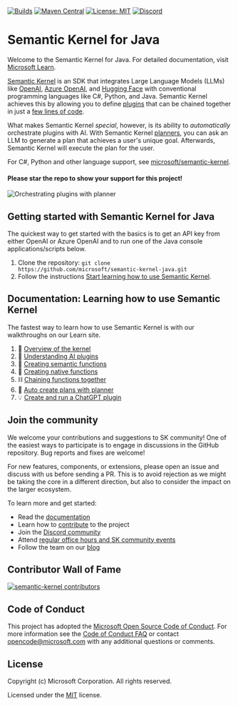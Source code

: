 [![Builds](https://github.com/microsoft/semantic-kernel-java/actions/workflows/java-build.yml/badge.svg?branch=main)](https://github.com/microsoft/semantic-kernel-java/actions/workflows/java-build.yml)
[![Maven Central](https://maven-badges.herokuapp.com/maven-central/com.microsoft.semantic-kernel/semantickernel-api/badge.svg)](https://maven-badges.herokuapp.com/maven-central/com.microsoft.semantic-kernel/semantickernel-api)
[![License: MIT](https://img.shields.io/github/license/microsoft/semantic-kernel)](https://github.com/microsoft/semantic-kernel-java/blob/main/LICENSE)
[![Discord](https://img.shields.io/discord/1063152441819942922?label=Discord&logo=discord&logoColor=white&color=d82679)](https://aka.ms/SKDiscord)

# Semantic Kernel for Java

Welcome to the Semantic Kernel for Java. For detailed documentation, visit [Microsoft Learn](https://learn.microsoft.com/en-us/semantic-kernel/overview/?tabs=Java).

[Semantic Kernel](https://learn.microsoft.com/en-us/semantic-kernel/overview/) is an SDK that integrates Large Language Models (LLMs) like [OpenAI](https://platform.openai.com/docs/introduction), [Azure OpenAI](https://azure.microsoft.com/en-us/products/ai-services/openai-service), and [Hugging Face](https://huggingface.co/)
with conventional programming languages like C#, Python, and Java. Semantic Kernel achieves this by allowing you to define [plugins](https://learn.microsoft.com/en-us/semantic-kernel/ai-orchestration/plugins) that can be chained together in just a [few lines of code](https://learn.microsoft.com/en-us/semantic-kernel/ai-orchestration/chaining-functions?tabs=Java#using-the-runasync-method-to-simplify-your-code).

What makes Semantic Kernel _special_, however, is its ability to _automatically_ orchestrate plugins with AI. With Semantic Kernel [planners](https://learn.microsoft.com/en-us/semantic-kernel/ai-orchestration/planner), you can ask an LLM to generate a plan that achieves a user's unique goal. Afterwards, Semantic Kernel will execute the plan for the user.

For C#, Python and other language support, see [microsoft/semantic-kernel](https://github.com/microsoft/semantic-kernel).

#### Please star the repo to show your support for this project!

![Orchestrating plugins with planner](https://learn.microsoft.com/en-us/semantic-kernel/media/kernel-infographic.png)

## Getting started with Semantic Kernel for Java

The quickest way to get started with the basics is to get an API key from either OpenAI or Azure OpenAI and to run one of the Java console applications/scripts below.

1. Clone the repository: `git clone https://github.com/microsoft/semantic-kernel-java.git`
2. Follow the instructions [Start learning how to use Semantic Kernel](https://learn.microsoft.com/en-us/semantic-kernel/get-started/quick-start-guide?tabs=Java).

## Documentation: Learning how to use Semantic Kernel

The fastest way to learn how to use Semantic Kernel is with our walkthroughs
on our Learn site.

1. 📖 [Overview of the kernel](https://learn.microsoft.com/en-us/semantic-kernel/ai-orchestration/?tabs=Java)
1. 🔌 [Understanding AI plugins](https://learn.microsoft.com/en-us/semantic-kernel/ai-orchestration/plugins?tabs=Java)
1. 👄 [Creating semantic functions](https://learn.microsoft.com/en-us/semantic-kernel/ai-orchestration/semantic-functions?tabs=Java)
1. 💽 [Creating native functions](https://learn.microsoft.com/en-us/semantic-kernel/ai-orchestration/native-functions?tabs=Java)
1. ⛓️ [Chaining functions together](https://learn.microsoft.com/en-us/semantic-kernel/ai-orchestration/chaining-functions?tabs=Java)
1. 🤖 [Auto create plans with planner](https://learn.microsoft.com/en-us/semantic-kernel/ai-orchestration/planner?tabs=Java)
1. 💡 [Create and run a ChatGPT plugin](https://learn.microsoft.com/en-us/semantic-kernel/ai-orchestration/chatgpt-plugins?tabs=Java)

## Join the community

We welcome your contributions and suggestions to SK community! One of the easiest
ways to participate is to engage in discussions in the GitHub repository.
Bug reports and fixes are welcome!

For new features, components, or extensions, please open an issue and discuss with
us before sending a PR. This is to avoid rejection as we might be taking the core
in a different direction, but also to consider the impact on the larger ecosystem.

To learn more and get started:

- Read the [documentation](https://learn.microsoft.com/en-us/semantic-kernel/overview/?tabs=Java)
- Learn how to [contribute](https://learn.microsoft.com/en-us/semantic-kernel/get-started/contributing) to the project
- Join the [Discord community](https://aka.ms/SKDiscord)
- Attend [regular office hours and SK community events](COMMUNITY.md)
- Follow the team on our [blog](https://aka.ms/sk/blog)

## Contributor Wall of Fame

[![semantic-kernel contributors](https://contrib.rocks/image?repo=microsoft/semantic-kernel-java)](https://github.com/microsoft/semantic-kernel-java/graphs/contributors)

## Code of Conduct

This project has adopted the
[Microsoft Open Source Code of Conduct](https://opensource.microsoft.com/codeofconduct/).
For more information see the
[Code of Conduct FAQ](https://opensource.microsoft.com/codeofconduct/faq/)
or contact [opencode@microsoft.com](mailto:opencode@microsoft.com)
with any additional questions or comments.

## License

Copyright (c) Microsoft Corporation. All rights reserved.

Licensed under the [MIT](LICENSE) license.
